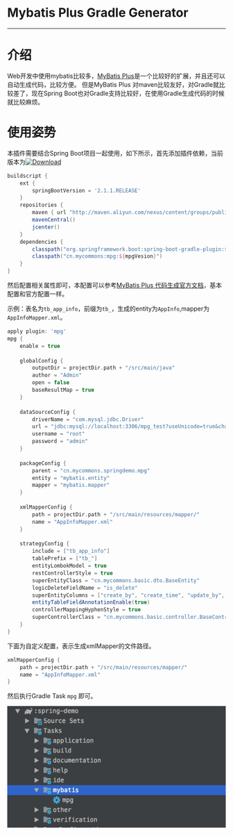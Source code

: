 # Mybatis Plus Gradle Generator

---

# 介绍

Web开发中使用mybatis比较多，[MyBatis Plus](https://mp.baomidou.com/)是一个比较好的扩展，并且还可以自动生成代码，比较方便。
但是MyBatis Plus 对maven比较友好，对Gradle就比较差了，现在Spring Boot也对Gradle支持比较好，在使用Gradle生成代码的时候就比较麻烦。

# 使用姿势

本插件需要结合Spring Boot项目一起使用，如下所示，首先添加插件依赖，当前版本为[![Download](https://api.bintray.com/packages/liushui/maven/mpg/images/download.svg)](https://bintray.com/liushui/maven/mpg/_latestVersion)

```groovy
buildscript {
    ext {
        springBootVersion = '2.1.1.RELEASE'
    }
    repositories {
        maven { url "http://maven.aliyun.com/nexus/content/groups/public/" }
        mavenCentral()
        jcenter()
    }
    dependencies {
        classpath("org.springframework.boot:spring-boot-gradle-plugin:${springBootVersion}")
        classpath("cn.mycommons:mpg:${mpgVesion}")
    }
}
```

然后配置相关属性即可，本配置可以参考[MyBatis Plus 代码生成官方文档](https://mp.baomidou.com/guide/generator.html)，基本配置和官方配置一样。

示例：表名为`tb_app_info`，前缀为`tb_`，生成的entity为`AppInfo`,mapper为`AppInfoMapper.xml`。

```groovy
apply plugin: 'mpg'
mpg {
    enable = true

    globalConfig {
        outputDir = projectDir.path + "/src/main/java"
        author = "Admin"
        open = false
        baseResultMap = true
    }

    dataSourceConfig {
        driverName = "com.mysql.jdbc.Driver"
        url = "jdbc:mysql://localhost:3306/mpg_test?useUnicode=true&characterEncoding=utf8&useSSL=false"
        username = "root"
        password = "admin"
    }

    packageConfig {
        parent = "cn.mycommons.springdemo.mpg"
        entity = "mybatis.entity"
        mapper = "mybatis.mapper"
    }

    xmlMapperConfig {
        path = projectDir.path + "/src/main/resources/mapper/"
        name = "AppInfoMapper.xml"
    }

    strategyConfig {
        include = ["tb_app_info"]
        tablePrefix = ["tb_"]
        entityLombokModel = true
        restControllerStyle = true
        superEntityClass = "cn.mycommons.basic.dto.BaseEntity"
        logicDeleteFieldName = "is_delete"
        superEntityColumns = ["create_by", "create_time", "update_by", "update_time", "remark", "is_delete"]
        entityTableFieldAnnotationEnable(true)
        controllerMappingHyphenStyle = true
        superControllerClass = "cn.mycommons.basic.controller.BaseController"
    }
}
```

下面为自定义配置，表示生成xmlMapper的文件路径。

```groovy
xmlMapperConfig {
    path = projectDir.path + "/src/main/resources/mapper/"
    name = "AppInfoMapper.xml"
}
```

然后执行Gradle Task `mpg` 即可。

![mpg](doc/1.png)

